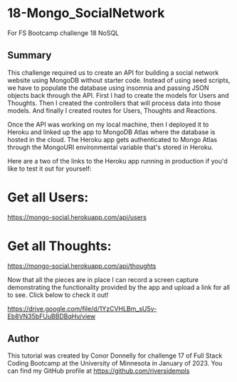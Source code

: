 # 18-Mongo_SocialNetwork
For FS Bootcamp challenge 18 NoSQL

## Summary

This challenge required us to create an API for building a social network website using MongoDB without starter code. Instead of using seed scripts, we have to populate the database using insomnia and passing JSON objects back through the API. First I had to create the models for Users and Thoughts. Then I created the controllers that will process data into those models. And finally I created routes for Users, Thoughts and Reactions. 

Once the API was working on my local machine, then I deployed it to Heroku and linked up the app to MongoDB Atlas where the database is hosted in the cloud. The Heroku app gets authenticated to Mongo Atlas through the MongoURI environmental variable that's stored in Heroku.

Here are a two of the links to the Heroku app running in production if you'd like to test it out for yourself:

# Get all Users:
https://mongo-social.herokuapp.com/api/users

# Get all Thoughts:
https://mongo-social.herokuapp.com/api/thoughts



Now that all the pieces are in place I can record a screen capture demonstrating the functionality provided by the app and upload a link for all to see. Click below to check it out!

https://drive.google.com/file/d/1YzCVHLBm_sU5v-Eb8VN35bFUuBBDBqHv/view



## Author

This tutorial was created by Conor Donnelly for challenge 17 of Full Stack Coding Bootcamp at the University of Minnesota in January of 2023.
You can find my GitHub profile at https://github.com/riversidempls
